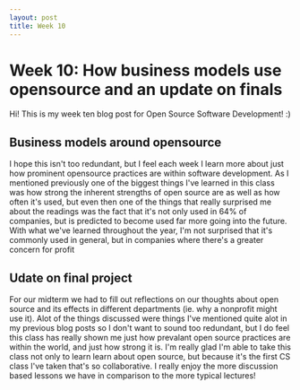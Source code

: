 ```yaml
---
layout: post
title: Week 10
---
```


# Week 10: How business models use opensource and an update on finals 
Hi! This is my week ten blog post for Open Source Software Development! :)

## Business models around opensource
I hope this isn't too redundant, but I feel each week I learn more about just how prominent opensource practices are within software development. As I mentioned previously one of the biggest things I've learned in this class was how strong the inherent strengths of open source are as well as how often it's used, but even then one of the things that really surprised me about the readings was the fact that it's not only used in 64% of companies, but is predicted to become used far more going into the future. With what we've learned throughout the year, I'm not surprised that it's commonly used in general, but in companies where there's a greater concern for profit

## Udate on final project
For our midterm we had to fill out reflections on our thoughts about open source and its effects in different departments (ie. why a nonprofit might use it). Alot of the things discussed were things I've mentioned quite alot in my previous blog posts so I don't want to sound too redundant, but I do feel this class has really shown me just how prevalant open source practices are within the world, and just how strong it is. I'm really glad I'm able to take this class not only to learn learn about open source, but because it's the first CS class I've taken that's so collaborative. I really enjoy the more discussion based lessons we have in comparison to the more typical lectures!





